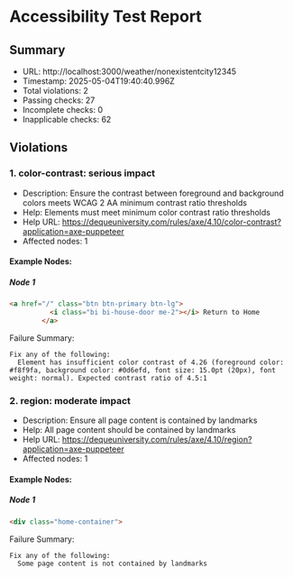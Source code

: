 # Accessibility Test Report

## Summary

- URL: http://localhost:3000/weather/nonexistentcity12345
- Timestamp: 2025-05-04T19:40:40.996Z
- Total violations: 2
- Passing checks: 27
- Incomplete checks: 0
- Inapplicable checks: 62

## Violations

### 1. color-contrast: serious impact

- Description: Ensure the contrast between foreground and background colors meets WCAG 2 AA minimum contrast ratio thresholds
- Help: Elements must meet minimum color contrast ratio thresholds
- Help URL: https://dequeuniversity.com/rules/axe/4.10/color-contrast?application=axe-puppeteer
- Affected nodes: 1

#### Example Nodes:

##### Node 1
```html
<a href="/" class="btn btn-primary btn-lg">
          <i class="bi bi-house-door me-2"></i> Return to Home
        </a>
```

Failure Summary:
```
Fix any of the following:
  Element has insufficient color contrast of 4.26 (foreground color: #f8f9fa, background color: #0d6efd, font size: 15.0pt (20px), font weight: normal). Expected contrast ratio of 4.5:1
```

### 2. region: moderate impact

- Description: Ensure all page content is contained by landmarks
- Help: All page content should be contained by landmarks
- Help URL: https://dequeuniversity.com/rules/axe/4.10/region?application=axe-puppeteer
- Affected nodes: 1

#### Example Nodes:

##### Node 1
```html
<div class="home-container">
```

Failure Summary:
```
Fix any of the following:
  Some page content is not contained by landmarks
```

